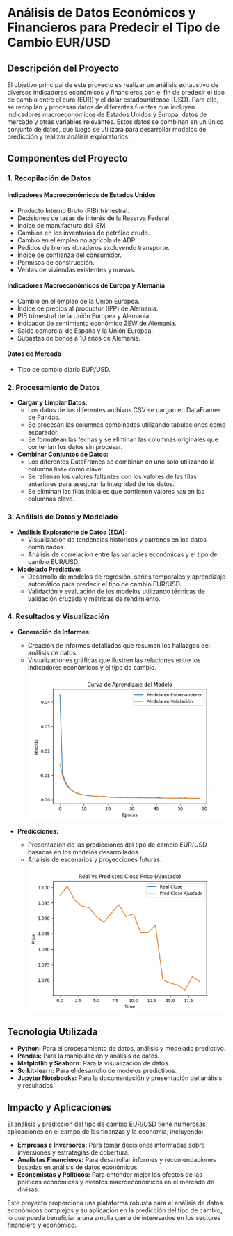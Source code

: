 # Análisis de Datos Económicos y Financieros para Predecir el Tipo de Cambio EUR/USD

## Descripción del Proyecto

El objetivo principal de este proyecto es realizar un análisis exhaustivo de diversos indicadores económicos y financieros con el fin de predecir el tipo de cambio entre el euro (EUR) y el dólar estadounidense (USD). Para ello, se recopilan y procesan datos de diferentes fuentes que incluyen indicadores macroeconómicos de Estados Unidos y Europa, datos de mercado y otras variables relevantes. Estos datos se combinan en un único conjunto de datos, que luego se utilizará para desarrollar modelos de predicción y realizar análisis exploratorios.

## Componentes del Proyecto

### 1. Recopilación de Datos

#### Indicadores Macroeconómicos de Estados Unidos
- Producto Interno Bruto (PIB) trimestral.
- Decisiones de tasas de interés de la Reserva Federal.
- Índice de manufactura del ISM.
- Cambios en los inventarios de petróleo crudo.
- Cambio en el empleo no agrícola de ADP.
- Pedidos de bienes duraderos excluyendo transporte.
- Índice de confianza del consumidor.
- Permisos de construcción.
- Ventas de viviendas existentes y nuevas.

#### Indicadores Macroeconómicos de Europa y Alemania
- Cambio en el empleo de la Unión Europea.
- Índice de precios al productor (IPP) de Alemania.
- PIB trimestral de la Unión Europea y Alemania.
- Indicador de sentimiento económico ZEW de Alemania.
- Saldo comercial de España y la Unión Europea.
- Subastas de bonos a 10 años de Alemania.

#### Datos de Mercado
- Tipo de cambio diario EUR/USD.

### 2. Procesamiento de Datos
- **Cargar y Limpiar Datos:**
  - Los datos de los diferentes archivos CSV se cargan en DataFrames de Pandas.
  - Se procesan las columnas combinadas utilizando tabulaciones como separador.
  - Se formatean las fechas y se eliminan las columnas originales que contenían los datos sin procesar.
- **Combinar Conjuntos de Datos:**
  - Los diferentes DataFrames se combinan en uno solo utilizando la columna `Date` como clave.
  - Se rellenan los valores faltantes con los valores de las filas anteriores para asegurar la integridad de los datos.
  - Se eliminan las filas iniciales que contienen valores `NaN` en las columnas clave.

### 3. Análisis de Datos y Modelado
- **Análisis Exploratorio de Datos (EDA):**
  - Visualización de tendencias históricas y patrones en los datos combinados.
  - Análisis de correlación entre las variables económicas y el tipo de cambio EUR/USD.
- **Modelado Predictivo:**
  - Desarrollo de modelos de regresión, series temporales y aprendizaje automático para predecir el tipo de cambio EUR/USD.
  - Validación y evaluación de los modelos utilizando técnicas de validación cruzada y métricas de rendimiento.

### 4. Resultados y Visualización
- **Generación de Informes:**
  - Creación de informes detallados que resuman los hallazgos del análisis de datos.
  - Visualizaciones gráficas que ilustren las relaciones entre los indicadores económicos y el tipo de cambio.
    ![Grafica1](Figure_1.png)

- **Predicciones:**
  - Presentación de las predicciones del tipo de cambio EUR/USD basadas en los modelos desarrollados.
  - Análisis de escenarios y proyecciones futuras.
    ![Grafica2](Figure_3.png)


## Tecnología Utilizada
- **Python:** Para el procesamiento de datos, análisis y modelado predictivo.
- **Pandas:** Para la manipulación y análisis de datos.
- **Matplotlib y Seaborn:** Para la visualización de datos.
- **Scikit-learn:** Para el desarrollo de modelos predictivos.
- **Jupyter Notebooks:** Para la documentación y presentación del análisis y resultados.

## Impacto y Aplicaciones
El análisis y predicción del tipo de cambio EUR/USD tiene numerosas aplicaciones en el campo de las finanzas y la economía, incluyendo:
- **Empresas e Inversores:** Para tomar decisiones informadas sobre inversiones y estrategias de cobertura.
- **Analistas Financieros:** Para desarrollar informes y recomendaciones basadas en análisis de datos económicos.
- **Economistas y Políticos:** Para entender mejor los efectos de las políticas económicas y eventos macroeconómicos en el mercado de divisas.

Este proyecto proporciona una plataforma robusta para el análisis de datos económicos complejos y su aplicación en la predicción del tipo de cambio, lo que puede beneficiar a una amplia gama de interesados en los sectores financiero y económico.


